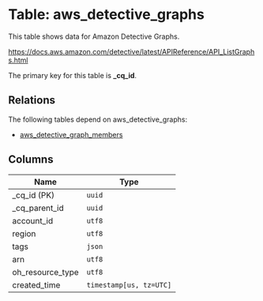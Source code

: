 # Table: aws_detective_graphs

This table shows data for Amazon Detective Graphs.

https://docs.aws.amazon.com/detective/latest/APIReference/API_ListGraphs.html

The primary key for this table is **_cq_id**.

## Relations

The following tables depend on aws_detective_graphs:
  - [aws_detective_graph_members](aws_detective_graph_members.md)

## Columns

| Name          | Type          |
| ------------- | ------------- |
|_cq_id (PK)|`uuid`|
|_cq_parent_id|`uuid`|
|account_id|`utf8`|
|region|`utf8`|
|tags|`json`|
|arn|`utf8`|
|oh_resource_type|`utf8`|
|created_time|`timestamp[us, tz=UTC]`|